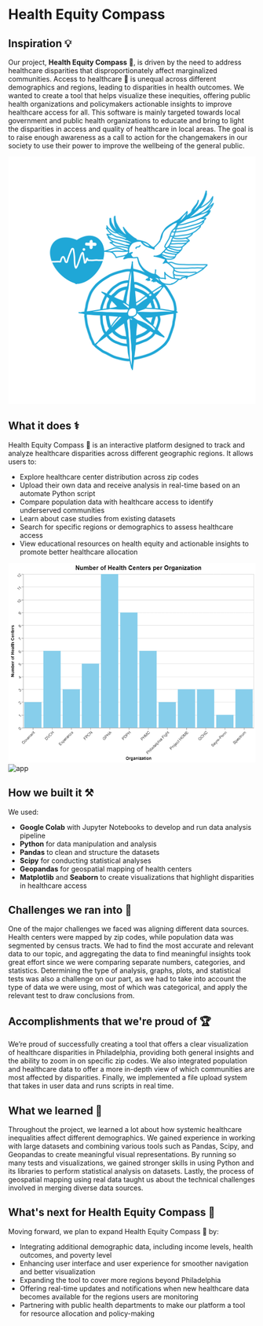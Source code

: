 # Health Equity Compass
## Inspiration 💡
Our project, **Health Equity Compass** 🧭, is driven by the need to address healthcare disparities that disproportionately affect marginalized communities. Access to healthcare 🏥 is unequal across different demographics and regions, leading to disparities in health outcomes. We wanted to create a tool that helps visualize these inequities, offering public health organizations and policymakers actionable insights to improve healthcare access for all. This software is mainly targeted towards local government and public health organizations to educate and bring to light the disparities in access and quality of healthcare in local areas. The goal is to raise enough awareness as a call to action for the changemakers in our society to use their power to improve the wellbeing of the general public.

![dove](/img/Dove.png)

## What it does ⚕️
Health Equity Compass 🧭 is an interactive platform designed to track and analyze healthcare disparities across different geographic regions. It allows users to:
- Explore healthcare center distribution across zip codes
- Upload their own data and receive analysis in real-time based on an automate Python script
- Compare population data with healthcare access to identify underserved communities
- Learn about case studies from existing datasets
- Search for specific regions or demographics to assess healthcare access
- View educational resources on health equity and actionable insights to promote better healthcare allocation

![graph1](/img/hec1.png)
![app](/img/ss.png)

## How we built it ⚒️
We used:
- **Google Colab** with Jupyter Notebooks to develop and run data analysis pipeline
- **Python** for data manipulation and analysis
- **Pandas** to clean and structure the datasets
- **Scipy** for conducting statistical analyses
- **Geopandas** for geospatial mapping of health centers
- **Matplotlib** and **Seaborn** to create visualizations that highlight disparities in healthcare access

## Challenges we ran into 🚧
One of the major challenges we faced was aligning different data sources. Health centers were mapped by zip codes, while population data was segmented by census tracts. We had to find the most accurate and relevant data to our topic, and aggregating the data to find meaningful insights took great effort since we were comparing separate numbers, categories, and statistics. Determining the type of analysis, graphs, plots, and statistical tests was also a challenge on our part, as we had to take into account the type of data we were using, most of which was categorical, and apply the relevant test to draw conclusions from. 

## Accomplishments that we're proud of 🏆
We’re proud of successfully creating a tool that offers a clear visualization of healthcare disparities in Philadelphia, providing both general insights and the ability to zoom in on specific zip codes. We also integrated population and healthcare data to offer a more in-depth view of which communities are most affected by disparities. Finally, we implemented a file upload system that takes in user data and runs scripts in real time. 

## What we learned 💪
Throughout the project, we learned a lot about how systemic healthcare inequalities affect different demographics. We gained experience in working with large datasets and combining various tools such as Pandas, Scipy, and Geopandas to create meaningful visual representations. By running so many tests and visualizations, we gained stronger skills in using Python and its libraries to perform statistical analysis on datasets. Lastly, the process of geospatial mapping using real data taught us about the technical challenges involved in merging diverse data sources.

## What's next for Health Equity Compass 🔮
Moving forward, we plan to expand Health Equity Compass 🧭 by:
- Integrating additional demographic data, including income levels, health outcomes, and poverty level
- Enhancing user interface and user experience for smoother navigation and better visualization
- Expanding the tool to cover more regions beyond Philadelphia
- Offering real-time updates and notifications when new healthcare data becomes available for the regions users are monitoring
- Partnering with public health departments to make our platform a tool for resource allocation and policy-making
